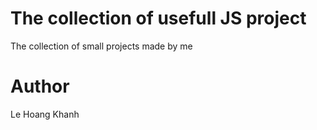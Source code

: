 # The collection of usefull JS project

The collection of small projects made by me 

# Author
Le Hoang Khanh